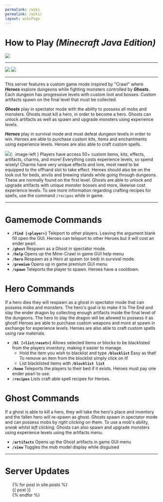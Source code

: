 ```yaml
---
permalink: /wiki
permalink: /wiki/
layout: wikiPage
---
```

<style type="text/css">
   .image-left {
     display: block;
     margin-left: 0px;
     margin-right: 0px;
     float: right;
   }
</style>

# How to Play _(Minecraft Java Edition)_

<img align="center" src="https://camo.githubusercontent.com/ad5238f1e93274e0cc3fbd3918897ec3e4a8b8fec53d3d4277538b210d974007/687474703a2f2f7374617475732e6d636c6976652e65752f4d696e656372616674253230312e31362e342532304a61766125323045646974696f6e2f706c61792e637261776c2d737572766976616c2e636f6d2f32353536352f62616e6e65722e706e67"><br>

* * *
[![](https://www.crawl-survival.com/assets/pmc.png)](http://www.crawl-survival.com/donate) [![](https://www.crawl-survival.com/assets/topgg.png)](http://www.crawl-survival.com/donate)
* * *

This server features a custom game mode inspired by "Crawl" where _**Heroes**_ explore dungeons while fighting monsters controlled by _**Ghosts.**_ Each dungeon has progressive levels with custom loot and bosses. Custom artifacts spawn on the final level that must be collected.

_**Ghosts**_  play in spectator mode with the ability to possess all mobs and monsters. Ghosts must kill a hero, in order to become a hero. Ghosts can unlock artifacts as well as spawn and upgrade monsters using experience levels.

_**Heroes**_  play in survival mode and must defeat dungeon levels in order to win. Heroes are able to purchase custom kits, items and enchantments using experience levels. Heroes are also able to craft custom spells.

[![](https://www.crawl-survival.com/assets/Craftable+spells+++more.png)](http://www.crawl-survival.com/donate){: .image-left } Players have access 50+ custom items, kits, effects, artifacts, charms, and more! Everything costs experience levels, so spend wisely! Charms have very unique effects and lore, most need to be equipped to the offhand slot to take effect. Heroes should also be on the look out for beds, anvils and brewing stands while going through dungeons. These are normally found on the first level. Ghosts are able to unlock and upgrade artifacts with unique monster bosses and more, likewise cost experience levels. To see more information regarding crafting recipes for spells, use the command `/recipes` while in game. 

* * *

# Gamemode Commands

- **`/find [<player>]`** Teleport to other players. Leaving the argument blank fill open the GUI. Heroes can teleport to other Heroes but it will cost an ender pearl.
- **`/ghost`** Respawn as a Ghost in spectator mode.
- **`/help`** Opens up the Mine-Crawl in game GUI help menu
- **`/hero`** Respawn as a Hero at spawn (or bed) in survival mode.
- **`/premium`** Opens up in game premium GUI menu
- **`/spawn`** Teleports the player to spawn. Heroes have a cooldown.

# Hero Commands
If a hero dies they will respawn as a ghost in spectator mode that can possess mobs and monsters. The hero's goal is to make it to The End and slay the ender dragon by collecting enough artifacts inside the final level of the dungeons. The hero to slay the dragon will be allowed to possess it as ghost! Heroes are able to purchase custom weapons and more at spawn in exchange for experience levels. Heroes are also able to craft custom spells using raw materials.

- **`/bl [<list/reset>]`**  Allows selected items or blocks to be blacklisted from the players inventory, making it easier to manage.
  - Hold the item you wish to blacklist and type **`/blocklist`** Easy as that! To remove an item from the blocklist simply click on it!
  - List blacklisted items with **`/blocklist list`**
- **`/home`**  Teleports the players to their bed if it exists. Heroes must pay one ender pearl to use.
- **`/recipes`**  Lists craft able spell recipes for Heroes.

# Ghost Commands
If a ghost is able to kill a hero, they will take the hero's place and inventory and the fallen hero will re-spawn as ghost. Ghosts spawn in spectator mode and can possess mobs by _right clicking_ on them. To use a mob's ability, _sneak_ whilst _left clicking._ Ghosts can also spawn and upgrade monsters using experience levels using the artifacts menu.

- **`/artifacts`**  Opens up the Ghost artifacts in game GUI menu
- **`/view`**  Toggles the mob model display while disguised

* * *

# Server Updates
<html>
<ul>
  {% for post in site.posts %}
    <br> {{ post }} <br>
  {% endfor %}
</ul>
</html>